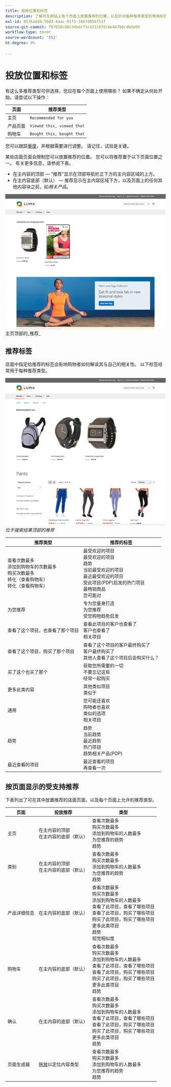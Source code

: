 ```yaml
---
title: 投放位置和标签
description: 了解可在网站上各个页面上放置推荐的位置，以及针对每种推荐类型的常用标签的建议。
exl-id: 0576add8-50dd-4aac-91f5-38b7d85b751f
source-git-commit: f67010c80c3dedcf3c431cb7dc6e4e7b0cdbde09
workflow-type: tm+mt
source-wordcount: '552'
ht-degree: 0%

---
```


# 投放位置和标签

有这么多推荐类型可供选择，您应在每个页面上使用哪些？ 如果不确定从何处开始，请尝试以下操作：

| 页面 | 推荐类型 |
|---|---|
| 主页 | `Recommended for you` |
| 产品页面 | `Viewed this, viewed that` |
| 购物车 | `Bought this, bought that` |

您可以跟踪[量度](workspace.md)，并根据需要进行调整。 请记住，试验是关键。

某些店面页面会限制您可以放置推荐的位置。 您可以将推荐置于以下页面位置之一。 有关更多信息，请参阅下表。

- 在主内容的顶部 — “推荐”显示在顶部导航栏正下方的主内容区域的上方。
- 在主内容底部（默认） — 推荐显示在主内容区域下方，以及页面上的任何其他内容块之前，如&#x200B;_相关产品_。

![推荐投放位置](assets/storefront-home-page-top.png)
主页顶部的_推荐_

## 推荐标签

店面中指定给推荐的标签会影响购物者如何解读其与自己的相关性。 以下标签经常用于每种推荐类型。

![推荐投放位置](assets/storefront-search-results-top.png)
_位于搜索结果顶部的推荐_

| 推荐类型 | 推荐的标签 |
|---|---|
| 查看次数最多<br>添加到购物车的次数最多<br>购买次数最多<br>转化（查看购物车）<br>转化（查看购物车） | 最受欢迎的项目<br>最受欢迎的项目<br>趋势<br>当前最受欢迎的项目<br>最近最受欢迎的项目<br>受此项目(PDP)启发的热门项目<br>最畅销商品<br>您可能对 |
| 为您推荐 | 专为您量身打造<br>为您推荐<br>受您购物趋势启发 |
| 查看了这个项目，也查看了那个项目 | 查看此项目的客户也查看了<br>客户也查看了<br>相关项目 |
| 查看了这个项目，购买了那个项目 | 查看了这个项目的客户最终购买了<br>客户最终购买了<br>其他人查看了这个项目后会购买什么？ |
| 买了这个也买了那个 | 获取您所需要的一切<br>不要忘记这些<br>经常一起购买 |
| 更多此类内容 | 其他类似项目<br>类似于 |
| 通用 | 您可能还喜欢<br>购物者也喜欢<br>类似的选项<br>相关项目 |
| 趋势 | 趋势<br>当前趋势<br>最近趋势<br>热门项目<br>趋势相关产品(PDP) |
| 最近查看的项目 | 最近查看的项目<br>再查看一次 |

## 按页面显示的受支持推荐

下表列出了可在其中放置推荐的店面页面，以及每个页面上允许的推荐类型。

| 页面 | 投放推荐 | 类型 |
|---|---|---|
| 主页 | 在主内容的顶部<br>在主内容的底部（默认） | 查看次数最多<br>购买次数最多<br>添加到购物车的人数最多<br>为您推荐的趋势<br>趋势 |
| 类别 | 在主内容的顶部<br>在主内容的底部（默认） | 查看次数最多<br>购买次数最多<br>添加到购物车的人数最多<br>为您推荐的趋势<br>趋势 |
| 产品详细信息 | 在主内容的底部（默认） | 查看次数最多<br>购买次数最多<br>添加到购物车的人数最多<br>查看了此项目，查看了哪些项目<br>查看了此项目，购买了哪些项目<br>购买了此项目，购买了哪些项目<br>更多此类项目<br>趋势<br>视觉相似度 |
| 购物车 | 在主内容的底部（默认） | 查看次数最多<br>购买次数最多<br>添加到购物车的人数最多<br>查看了此项目，查看了哪些项目<br>查看了此项目，购买了哪些项目<br>购买了此项目，购买了哪些项目<br>更多此类项目<br>趋势 |
| 确认 | 在主内容的底部（默认） | 查看次数最多<br>购买次数最多<br>添加到购物车的人数最多<br>查看了此项目，查看了哪些项目<br>查看了此项目，购买了哪些项目<br>购买了此项目，购买了哪些项目<br>更多此类项目<br>趋势 |
| 页面生成器 | [拖放](https://experienceleague.adobe.com/docs/commerce-admin/page-builder/add-content/recommendations.html)以定位内容类型 | 查看次数最多<br>购买次数最多<br>添加到购物车的人数最多<br>为您推荐的趋势<br>趋势 |
